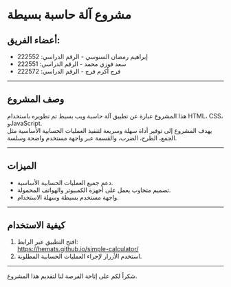# مشروع آلة حاسبة بسيطة

## أعضاء الفريق:
- إبراهيم رمضان السنوسي - الرقم الدراسي: 222552  
- سعد فوزي محمد - الرقم الدراسي: 222551  
- فرج أكرم فرج - الرقم الدراسي: 222572  

---

## وصف المشروع  
هذا المشروع عبارة عن تطبيق آلة حاسبة ويب بسيط تم تطويره باستخدام HTML، CSS، وJavaScript.  
يهدف المشروع إلى توفير أداة سهلة وسريعة لتنفيذ العمليات الحسابية الأساسية مثل الجمع، الطرح، الضرب، والقسمة عبر واجهة مستخدم واضحة وسلسة.

---

## الميزات  
- دعم جميع العمليات الحسابية الأساسية.  
- تصميم متجاوب يعمل على أجهزة الكمبيوتر والهواتف المحمولة.  
- واجهة مستخدم بسيطة وسهلة الاستخدام.  

---

## كيفية الاستخدام  
1. افتح التطبيق عبر الرابط:  
   https://hemats.github.io/simple-calculator/  
2. استخدم الأزرار لإجراء العمليات الحسابية المطلوبة.

---

شكراً لكم على إتاحة الفرصة لنا لتقديم هذا المشروع.
